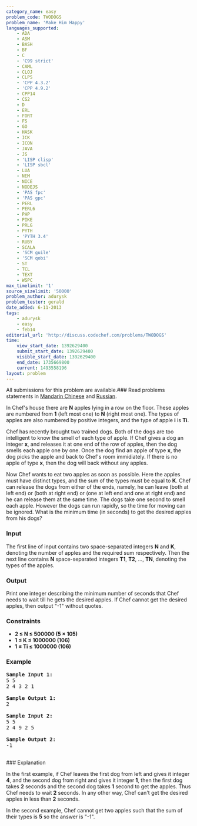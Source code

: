 ```yaml
---
category_name: easy
problem_code: TWODOGS
problem_name: 'Make Him Happy'
languages_supported:
    - ADA
    - ASM
    - BASH
    - BF
    - C
    - 'C99 strict'
    - CAML
    - CLOJ
    - CLPS
    - 'CPP 4.3.2'
    - 'CPP 4.9.2'
    - CPP14
    - CS2
    - D
    - ERL
    - FORT
    - FS
    - GO
    - HASK
    - ICK
    - ICON
    - JAVA
    - JS
    - 'LISP clisp'
    - 'LISP sbcl'
    - LUA
    - NEM
    - NICE
    - NODEJS
    - 'PAS fpc'
    - 'PAS gpc'
    - PERL
    - PERL6
    - PHP
    - PIKE
    - PRLG
    - PYTH
    - 'PYTH 3.4'
    - RUBY
    - SCALA
    - 'SCM guile'
    - 'SCM qobi'
    - ST
    - TCL
    - TEXT
    - WSPC
max_timelimit: '1'
source_sizelimit: '50000'
problem_author: adurysk
problem_tester: gerald
date_added: 6-11-2013
tags:
    - adurysk
    - easy
    - feb14
editorial_url: 'http://discuss.codechef.com/problems/TWODOGS'
time:
    view_start_date: 1392629400
    submit_start_date: 1392629400
    visible_start_date: 1392629400
    end_date: 1735669800
    current: 1493558196
layout: problem
---
```

All submissions for this problem are available.###  Read problems statements in [Mandarin Chinese](http://www.codechef.com/download/translated/FEB14/mandarin/TWODOGS.pdf) and [Russian](http://www.codechef.com/download/translated/FEB14/russian/TWODOGS.pdf).

In Chef's house there are **N** apples lying in a row on the floor. These apples are numbered from **1** (left most one) to **N** (right most one). The types of apples are also numbered by positive integers, and the type of apple **i** is **Ti**.

Chef has recently brought two trained dogs. Both of the dogs are too intelligent to know the smell of each type of apple. If Chef gives a dog an integer **x**, and releases it at one end of the row of apples, then the dog smells each apple one by one. Once the dog find an apple of type **x**, the dog picks the apple and back to Chef's room immidiately. If there is no apple of type **x**, then the dog will back without any apples.

Now Chef wants to eat two apples as soon as possible. Here the apples must have distinct types, and the sum of the types must be equal to **K**. Chef can release the dogs from either of the ends, namely, he can leave (both at left end) or (both at right end) or (one at left end and one at right end) and he can release them at the same time. The dogs take one second to smell each apple. However the dogs can run rapidly, so the time for moving can be ignored. What is the minimum time (in seconds) to get the desired apples from his dogs?

### Input

The first line of input contains two space-separated integers **N** and **K**, denoting the number of apples and the required sum respectively. Then the next line contains **N** space-separated integers **T1**, **T2**, ..., **TN**, denoting the types of the apples.

### Output

Print one integer describing the minimum number of seconds that Chef needs to wait till he gets the desired apples. If Chef cannot get the desired apples, then output "-1" without quotes.

### Constraints

- **2 ≤ N ≤ 500000 (5 × 105)**
- **1 ≤ K ≤ 1000000 (106)**
- **1 ≤ Ti ≤ 1000000 (106)**

### Example

<pre><b>Sample Input 1:</b>
5 5
2 4 3 2 1

<b>Sample Output 1:</b>
2

<b>Sample Input 2:</b>
5 5
2 4 9 2 5

<b>Sample Output 2:</b>
-1

</pre>### Explanation
In the first example, if Chef leaves the first dog from left and gives it integer **4**, and the second dog from right and gives it integer **1**, then the first dog takes **2** seconds and the second dog takes **1** second to get the apples. Thus Chef needs to wait **2** seconds. In any other way, Chef can't get the desired apples in less than **2** seconds.

In the second example, Chef cannot get two apples such that the sum of their types is **5** so the answer is "-1".
